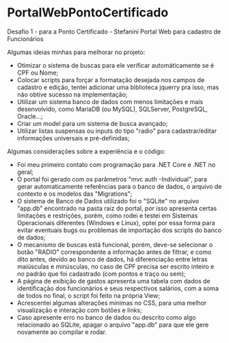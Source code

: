 # PortalWebPontoCertificado

 Desafio 1 - para a Ponto Certificado - Stefanini
 Portal Web para cadastro de Funcionários
 
 Algumas ideias minhas para melhorar no projeto:

 - Otimizar o sistema de buscas para ele verificar automáticamente se é CPF ou Nome;
 - Colocar scripts para forçar a formatação desejada nos campos de cadastro e edição, tentei adicionar uma biblioteca jquerry pra isso, mas não obtive sucesso na implementação;
 - Utilizar um sistema banco de dados com menos limitações e mais desenvolvido, como MariaDB (ou MySQL), SQLServer, PostgreSQL, Oracle...;
 - Criar um model para um sistema de busca avançado;
 - Utilizar listas suspensas ou inputs do tipo "radio" para cadastrar/editar informações universais e pré-definidas;
 
 
 Algumas considerações sobre a experiência e o código:

 - Foi meu primeiro contato com programação para .NET Core e .NET no geral;
 - O portal foi gerado com os parâmetros "mvc auth -Individual", para gerar automaticamente referências para o banco de dados, o arquivo de contexto e os modelos das "Migrations";
 - O sistema de Banco de Dados utilizado foi o "SQLite" no arquivo "app.db" encontrado na pasta raiz do portal, por isso apresenta certas limitações e restrições, porém, como rodei e testei em Sistemas Operacionais diferentes (Windows e Linux), optei por essa forma para evitar eventuais bugs ou problemas de importação dos scripts do banco de dados;
 - O mecanismo de buscas está funcional, porém, deve-se selecionar o botão "RADIO" correspondente a informação antes de filtrar, e como dito antes, devido ao banco de dados, há diferenciação entre letras maiúsculas e minúsculas, no caso de CPF precisa ser escrito inteiro e no padrão que foi cadastrado (com pontos e traço ou sem);
 - A página de exibição de gastos apresenta uma tabela com dados de identificação dos funcionários e seus respectivos salários, com a soma de todos no final, o script foi feito na própria View;
 - Acrescentei algumas alterações mínimas no CSS, para uma melhor visualização e interação com botões e links;
 - Caso apresente erro no banco de dados ou descrito como algo relacionado ao SQLite, apagar o arquivo "app.db" para que ele gere novamente ao compilar e rodar.
